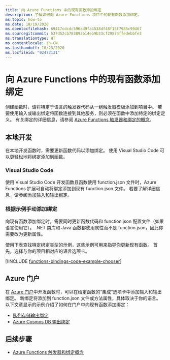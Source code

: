 ```yaml
---
title: 向 Azure Functions 中的现有函数添加绑定
description: 了解如何向 Azure Functions 项目中的现有函数添加绑定。
ms.topic: how-to
ms.date: 10/19/2020
ms.openlocfilehash: 69417cdcdc596ad9fa4538df48f15f7985c99467
ms.sourcegitcommit: 537d52cb783892b14eb9b33cf29874ffedebbfe3
ms.translationtype: HT
ms.contentlocale: zh-CN
ms.lasthandoff: 10/23/2020
ms.locfileid: "92473131"
---
```

# <a name="add-bindings-to-an-existing-function-in-azure-functions"></a>向 Azure Functions 中的现有函数添加绑定

创建函数时，请将特定于语言的触发器代码从一组触发器模板添加到项目中。 若要使用输入或输出绑定将函数连接到其他服务，则必须在函数中添加特定的绑定定义。 有关绑定的详细信息，请参阅 [Azure Functions 触发器和绑定的概念](functions-triggers-bindings.md)。

## <a name="local-development"></a>本地开发       

在本地开发函数时，需要更新函数代码以添加绑定。 使用 Visual Studio Code 可以更轻松地将绑定添加到函数。  

### <a name="visual-studio-code"></a>Visual Studio Code

使用 Visual Studio Code 开发函数且函数使用 function.json 文件时，Azure Functions 扩展可自动将绑定添加到现有 function.json 文件。 若要了解详细信息，请参阅[添加输入和输出绑定](functions-develop-vs-code.md#add-input-and-output-bindings)。   

### <a name="manually-add-bindings-based-on-examples"></a>根据示例手动添加绑定

向现有函数添加绑定时，需要同时更新函数代码和 function.json 配置文件（如果语言使用它）。 .NET 类库和 Java 函数都使用属性而不是 function.json，因此你需要改为更新属性。

使用下表查找特定绑定类型的示例，这些示例可用来指导你更新现有函数。 首先，选择与你的项目相对应的语言选项卡。 

[!INCLUDE [functions-bindings-code-example-chooser](../../includes/functions-bindings-code-example-chooser.md)]

## <a name="azure-portal"></a>Azure 门户

在 [Azure 门户](https://portal.azure.cn)中开发函数时，可以在给定函数的“集成”选项卡中添加输入和输出绑定。 新绑定将添加到 function.json 文件或方法属性，具体取决于你的语言。 以下文章显示的示例介绍了如何在门户中向现有函数添加绑定：

+ [队列存储输出绑定](functions-integrate-storage-queue-output-binding.md)
+ [Azure Cosmos DB 输出绑定](functions-integrate-store-unstructured-data-cosmosdb.md)

## <a name="next-steps"></a>后续步骤

+ [Azure Functions 触发器和绑定概念](functions-triggers-bindings.md)

